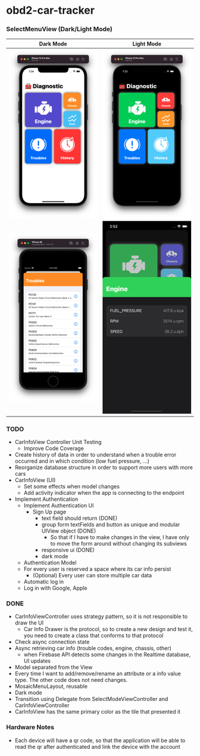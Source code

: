 # obd2-car-tracker

### SelectMenuView (Dark/Light Mode)
| Dark Mode | Light Mode |
| --------- | ---------- |
| <img src="https://github.com/marcomarinodev/obd2-car-tracker/blob/main/screenshots/menuLight.png" width="300"> | <img src="https://github.com/marcomarinodev/obd2-car-tracker/blob/main/screenshots/menuDark.png" width="300"> |
| <img src="https://github.com/marcomarinodev/obd2-car-tracker/blob/main/screenshots/carInfoViewL.png" width="300"> | <img src="https://github.com/marcomarinodev/obd2-car-tracker/blob/main/screenshots/carInfoViewD.png" width="300">

### TODO
- CarInfoView Controller Unit Testing
    - Improve Code Coverage
- Create history of data in order to understand when a trouble error occurred and in which condition (low fuel pressure, ...)
- Reorganize database structure in order to support more users with more cars
- CarInfoView (UI)
     - Set some effects when model changes
     - Add activity indicator when the app is connecting to the endpoint
- Implement Authentication
    - Implement Authentication UI
        - Sign Up page
            - text field should return (DONE)
            - group form textFields and button as unique and modular UIView object (DONE)
                - So that if I have to make changes in the view, I have only to move the form around without changing its subviews
            - responsive ui (DONE)
            - dark mode
    - Authentication Model
    - For every user is reserved a space where its car info persist
        - (Optional) Every user can store multiple car data
    - Automatic log in  
    - Log in with Google, Apple

### DONE
- CarInfoViewController uses strategy pattern, so it is not responsible to draw the UI
    - Car Info Drawer is the protocol, so to create a new design and test it, you need to create a class that conforms to that protocol
- Check async connection state
- Async retrieving car info (trouble codes, engine, chassis, other)
    - when Firebase API detects some changes in the Realtime database, UI updates
- Model separated from the View
- Every time I want to add/remove/rename an attribute or a info value type. The other code does not need changes.
- MosaicMenuLayout, reusable
- Dark mode
- Transition using Delegate from SelectModeViewController and CarInfoViewController
- CarInfoView has the same primary color as the tile that presented it

### Hardware Notes
- Each device will have a qr code, so that the application will be able to read the qr after authenticated and link the device with the account
